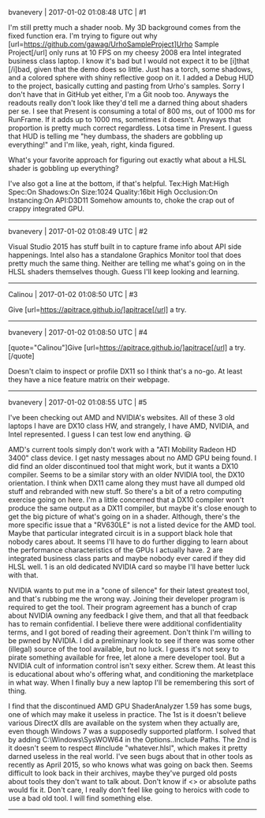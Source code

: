 bvanevery | 2017-01-02 01:08:48 UTC | #1

I'm still pretty much a shader noob.  My 3D background comes from the fixed function era.  I'm trying to figure out why [url=https://github.com/gawag/UrhoSampleProject]Urho Sample Project[/url] only runs at 10 FPS on my cheesy 2008 era Intel integrated business class laptop.  I know it's bad but I would not expect it to be [i]that [/i]bad, given that the demo does so little.  Just has a torch, some shadows, and a colored sphere with shiny reflective goop on it.  I added a Debug HUD to the project, basically cutting and pasting from Urho's samples.  Sorry I don't have that in GitHub yet either, I'm a Git noob too.  Anyways the readouts really don't look like they'd tell me a darned thing about shaders per se.  I see that Present is consuming a total of 800 ms, out of 1000 ms for RunFrame.  If it adds up to 1000 ms, sometimes it doesn't.  Anyways that proportion is pretty much correct regardless.  Lotsa time in Present.  I guess that HUD is telling me "hey dumbass, the shaders are gobbling up everything!" and I'm like, yeah, right, kinda figured.

What's your favorite approach for figuring out exactly what about a HLSL shader is gobbling up everything?

I've also got a line at the bottom, if that's helpful.
Tex:High Mat:High Spec:On Shadows:On Size:1024 Quality:16bit High Occlusion:On Instancing:On API:D3D11
Somehow amounts to, choke the crap out of crappy integrated GPU.

-------------------------

bvanevery | 2017-01-02 01:08:49 UTC | #2

Visual Studio 2015 has stuff built in to capture frame info about API side happenings.  Intel also has a standalone Graphics Monitor tool that does pretty much the same thing.  Neither are telling me what's going on in the HLSL shaders themselves though.  Guess I'll keep looking and learning.

-------------------------

Calinou | 2017-01-02 01:08:50 UTC | #3

Give [url=https://apitrace.github.io/]apitrace[/url] a try.

-------------------------

bvanevery | 2017-01-02 01:08:50 UTC | #4

[quote="Calinou"]Give [url=https://apitrace.github.io/]apitrace[/url] a try.[/quote]

Doesn't claim to inspect or profile DX11 so I think that's a no-go.  At least they have a nice feature matrix on their webpage.

-------------------------

bvanevery | 2017-01-02 01:08:55 UTC | #5

I've been checking out AMD and NVIDIA's websites.  All of these 3 old laptops I have are DX10 class HW, and strangely, I have AMD, NVIDIA, and Intel represented.  I guess I can test low end anything.   :smiley: 

AMD's current tools simply don't work with a "ATI Mobility Radeon HD 3400" class device.  I get nasty messages about no AMD GPU being found.  I did find an older discontinued tool that might work, but it wants a DX10 compiler.  Seems to be a similar story with an older NVIDIA tool, the DX10 orientation.  I think when DX11 came along they must have all dumped old stuff and rebranded with new stuff.  So there's a bit of a retro computing exercise going on here.  I'm a little concerned that a DX10 compiler won't produce the same output as a DX11 compiler, but maybe it's close enough to get the big picture of what's going on in a shader.  Although, there's the more specific issue that a "RV630LE" is not a listed device for the AMD tool.  Maybe that particular integrated circuit is in a support black hole that nobody cares about.  It seems I'll have to do further digging to learn about the performance characteristics of the GPUs I actually have.  2 are integrated business class parts and maybe nobody ever cared if they did HLSL well.  1 is an old dedicated NVIDIA card so maybe I'll have better luck with that.

NVIDIA wants to put me in a "cone of silence" for their latest greatest tool, and that's rubbing me the wrong way.  Joining their developer program is required to get the tool.  Their program agreement has a bunch of crap about NVIDIA owning any feedback I give them, and that all that feedback has to remain confidential.  I believe there were additional confidentiality terms, and I got bored of reading their agreement.  Don't think I'm willing to be pwned by NVIDIA.  I did a preliminary look to see if there was some other (illegal) source of the tool available, but no luck.  I guess it's not sexy to pirate something available for free, let alone a mere developer tool.  But a NVIDIA cult of information control isn't sexy either.  Screw them.  At least this is educational about who's offering what, and conditioning the marketplace in what way.  When I finally buy a new laptop I'll be remembering this sort of thing.

I find that the discontinued AMD GPU ShaderAnalyzer 1.59 has some bugs, one of which may make it useless in practice.  The 1st is it doesn't believe various DirectX dlls are available on the system when they actually are, even though Windows 7 was a supposedly supported platform.  I solved that by adding C:\Windows\SysWOW64 in the Options..Include Paths.  The 2nd is it doesn't seem to respect #include "whatever.hlsl", which makes it pretty darned useless in the real world.  I've seen bugs about that in other tools as recently as April 2015, so who knows what was going on back then.  Seems difficult to look back in their archives, maybe they've purged old posts about tools they don't want to talk about.  Don't know if <> or absolute paths would fix it.  Don't care, I really don't feel like going to heroics with code to use a bad old tool.  I will find something else.

-------------------------

